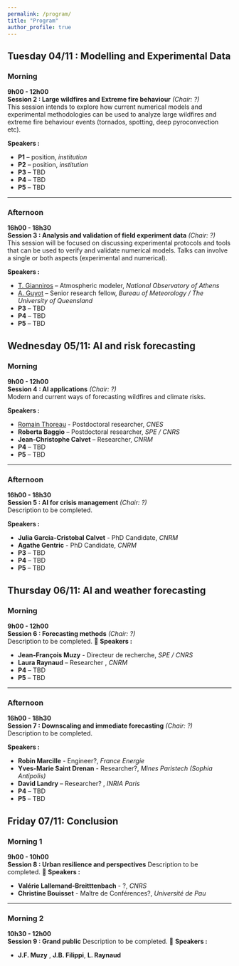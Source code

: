 ```yaml
---
permalink: /program/
title: "Program"
author_profile: true
---
```


## Tuesday 04/11 : Modelling and Experimental Data

### Morning
**9h00 - 12h00**  
**Session 2 : Large wildfires and Extreme fire behaviour** *(Chair: ?)*  
This session intends to explore how current numerical models and experimental methodologies can be used to analyze large wildfires and extreme fire behaviour events (tornados, spotting, deep pyroconvection etc).

**Speakers :**  
- **P1** – position, *institution*
- **P2** – position, *institution*
- **P3** – TBD  
- **P4** – TBD  
- **P5** – TBD  

---

### Afternoon
**16h00 - 18h30**  
**Session 3 : Analysis and validation of field experiment data** *(Chair: ?)*  
This session will be focused on discussing experimental protocols and tools that can be used to verify and validate numerical models. Talks can involve a single or both aspects (experimental and numerical).

**Speakers :**  
- [T. Gianniros](https://tmgiannaros.github.io/) – Atmospheric modeler, *National Observatory of Athens*
- [A. Guyot](https://environment.uq.edu.au/profile/19413/adrien-guyot) – Senior research fellow, *Bureau of Meteorology / The University of Queensland* 
- **P3** – TBD
- **P4** – TBD  
- **P5** – TBD

## Wednesday 05/11: AI and risk forecasting

### Morning
**9h00 - 12h00**  
**Session 4 : AI applications** *(Chair: ?)*  
Modern and current ways of forecasting wildfires and climate risks.

**Speakers :**  
- [Romain Thoreau](https://www.romain-thoreau.com/) - Postdoctoral researcher, *CNES*
- **Roberta Baggio** – Postdoctoral researcher, *SPE / CNRS*
- **Jean-Christophe Calvet** – Researcher, *CNRM*  
- **P4** – TBD  
- **P5** – TBD  

---

### Afternoon
**16h00 - 18h30**  
**Session 5 : AI for crisis management** *(Chair: ?)*  
Description to be completed.

**Speakers :**  
- **Julia Garcia-Cristobal Calvet** - PhD Candidate, *CNRM*
- **Agathe Gentric** - PhD Candidate, *CNRM*
- **P3** – TBD
- **P4** – TBD  
- **P5** – TBD 

## Thursday 06/11: AI and weather forecasting

### Morning
**9h00 - 12h00**  
**Session 6 : Forecasting methods** *(Chair: ?)*  
Description to be completed.
👥 **Speakers :**  
- **Jean-François Muzy** - Directeur de recherche, *SPE / CNRS*
- **Laura Raynaud** – Researcher , *CNRM*
- **P4** – TBD  
- **P5** – TBD  

---

### Afternoon
**16h00 - 18h30**  
**Session 7 : Downscaling and immediate forecasting** *(Chair: ?)*  
Description to be completed.

**Speakers :**  
- **Robin Marcille** - Engineer?, *France Energie*
- **Yves-Marie Saint Drenan** - Researcher?, *Mines Paristech (Sophia Antipolis)*
- **David Landry** – Researcher? , *INRIA Paris*
- **P4** – TBD  
- **P5** – TBD 

## Friday 07/11: Conclusion

### Morning 1
**9h00 - 10h00**  
**Session 8 : Urban resilience and perspectives**
Description to be completed.
👥 **Speakers :**  
- **Valérie Lallemand-Breitttenbach** - ?, *CNRS*
- **Christine Bouisset** -  Maître de Conférences?, *Université de Pau*

---

### Morning 2
**10h30 - 12h00**  
**Session 9 : Grand public**
Description to be completed.
👥 **Speakers :**  
- **J.F. Muzy** , **J.B. Filippi**, **L. Raynaud**